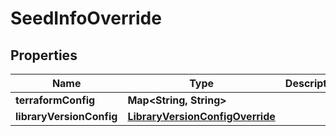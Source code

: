 

# SeedInfoOverride


## Properties

Name | Type | Description | Notes
------------ | ------------- | ------------- | -------------
**terraformConfig** | **Map&lt;String, String&gt;** |  |  [optional]
**libraryVersionConfig** | [**LibraryVersionConfigOverride**](LibraryVersionConfigOverride.md) |  |  [optional]



